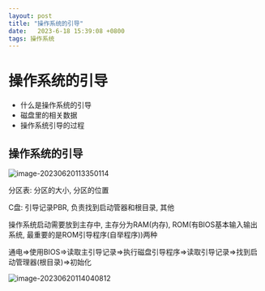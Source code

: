 ```yaml
---
layout: post
title: "操作系统的引导" 
date:   2023-6-18 15:39:08 +0800
tags: 操作系统
---
```


# 操作系统的引导

+   什么是操作系统的引导
+   磁盘里的相关数据
+   操作系统引导的过程

## 操作系统的引导

![image-20230620113350114](E:\a学习\笔记\img\image-20230620113350114.png)

分区表: 分区的大小, 分区的位置

C盘: 引导记录PBR, 负责找到启动管器和根目录, 其他

操作系统启动需要放到主存中, 主存分为RAM(内存), ROM(有BIOS基本输入输出系统, 最重要的是ROM引导程序(自举程序))两种

通电=>使用BIOS=>读取主引导记录=>执行磁盘引导程序=>读取引导记录=>找到启动管理器(根目录)=>初始化

![image-20230620114040812](E:\a学习\笔记\img\image-20230620114040812.png)





















